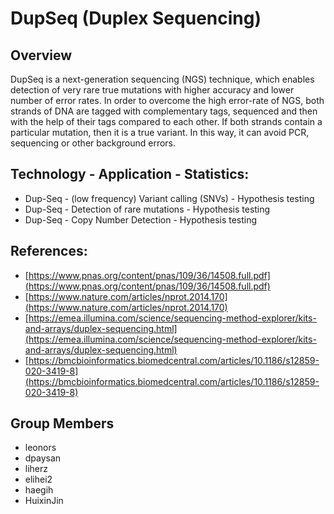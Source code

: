 # DupSeq (Duplex Sequencing)

## Overview

DupSeq is a next-generation sequencing (NGS) technique, which enables detection of very rare true mutations with higher accuracy and lower number of error rates. 
In order to overcome the high error-rate of NGS, both strands of DNA are tagged with complementary tags, sequenced and then with the help of their tags compared to each other. 
If both strands contain a particular mutation, then it is a true variant. In this way, it can avoid PCR, sequencing or other background errors.

## Technology - Application - Statistics:
- Dup-Seq - (low frequency) Variant calling (SNVs) - Hypothesis testing
- Dup-Seq - Detection of rare mutations - Hypothesis testing
- Dup-Seq - Copy Number Detection - Hypothesis testing

## References:
- [https://www.pnas.org/content/pnas/109/36/14508.full.pdf](https://www.pnas.org/content/pnas/109/36/14508.full.pdf)
- [https://www.nature.com/articles/nprot.2014.170](https://www.nature.com/articles/nprot.2014.170)
- [https://emea.illumina.com/science/sequencing-method-explorer/kits-and-arrays/duplex-sequencing.html](https://emea.illumina.com/science/sequencing-method-explorer/kits-and-arrays/duplex-sequencing.html)
- [https://bmcbioinformatics.biomedcentral.com/articles/10.1186/s12859-020-3419-8](https://bmcbioinformatics.biomedcentral.com/articles/10.1186/s12859-020-3419-8)


## Group Members
- leonors
- dpaysan
- liherz
- elihei2
- haegih
- HuixinJin
